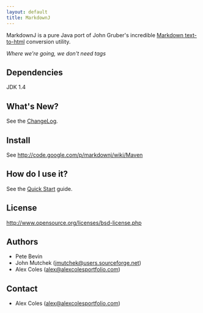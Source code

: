 ```yaml
---
layout: default
title: MarkdownJ
---
```


<p>MarkdownJ is a pure Java port of John Gruber's incredible
  <a href="http://daringfireball.net/projects/markdown/">Markdown text-to-html</a> conversion utility.</p>

_Where we're going, we don't need tags_

Dependencies
------------

JDK 1.4

What's New?
-----------

See the <a href="changelog.html">ChangeLog</a>.

Install
-------
See http://code.google.com/p/markdownj/wiki/Maven

How do I use it?
----------------

See the <a href="quickstart.html">Quick Start</a> guide.

License
--------
http://www.opensource.org/licenses/bsd-license.php

Authors
-------

 * Pete Bevin
 * John Mutchek (jmutchek@users.sourceforge.net)
 * Alex Coles (alex@alexcolesportfolio.com)

Contact
-------
 * Alex Coles (alex@alexcolesportfolio.com)

